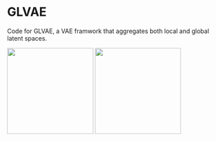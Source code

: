 # GLVAE
Code for GLVAE, a VAE framwork that aggregates both local and global latent spaces.

<img src="gen.png" data-canonical-src="figs/gen.pdf" width="200" />
<img src="gen.png" data-canonical-src="figs/gen.pdf" width="200" />

